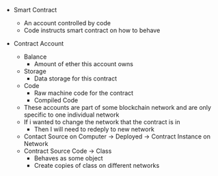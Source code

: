- Smart Contract
	- An account controlled by code
	- Code instructs smart contract on how to behave

- Contract Account
	- Balance
		- Amount of ether this account owns
	- Storage
		- Data storage for this contract
	- Code
		- Raw machine code for the contract
		- Compiled Code
	- These accounts are part of some blockchain network and are only specific to one individual network
	- If i wanted to change the network that the contract is in
		- Then I will need to redeply to new network
	- Contact Source on Computer -> Deployed -> Contract Instance on Network
	- Contract Source Code -> Class
		- Behaves as some object
		- Create copies of class on different networks






